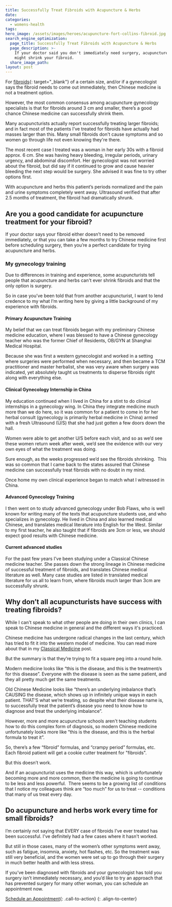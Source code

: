 ```yaml
---
title: Successfully Treat Fibroids with Acupuncture & Herbs
date:
categories:
  - womens-health
tags:
hero_image: /assets/images/heroes/acupuncture-fort-collins-fibroid.jpg
search_engine_optimization:
  page_title: Successfully Treat Fibroids with Acupuncture & Herbs
  page_description: >-
    If your doctor said you don't immediately need surgery, acupuncture & herbs
    might shrink your fibroid.
  share_image_path:
layout: post
---
```


For [fibroids](https://www.mayoclinic.org/diseases-conditions/uterine-fibroids/symptoms-causes/syc-20354288){: target="_blank"} of a certain size, and/or if a gynecologist says the fibroid needs to come out immediately, then Chinese medicine is not a treatment option.

However, the most common consensus among acupuncture gynecology specialists is that for fibroids around 3 cm and smaller, there’s a good chance Chinese medicine can successfully shrink them.

Many acupuncturists actually report successfully treating larger fibroids; and in fact most of the patients I’ve treated for fibroids have actually had masses larger than this. Many small fibroids don't cause symptoms and so women go through life not even knowing they're there.

The most recent case I treated was a woman in her early 30s with a fibroid approx. 6 cm. She was having heavy bleeding, irregular periods, urinary urgency, and abdominal discomfort. Her gynecologist was not worried about the fibroid, but did say if it continued to grow and cause heavier bleeding the next step would be surgery. She advised it was fine to try other options first.

With acupuncture and herbs this patient’s periods normalized and the pain and urine symptoms completely went away. Ultrasound verified that after 2.5 months of treatment, the fibroid had dramatically shrunk.

## Are you a good candidate for acupuncture treatment for your fibroid?

If your doctor says your fibroid either doesn’t need to be removed immediately, or that you can take a few months to try Chinese medicine first before scheduling surgery, then you’re a perfect candidate for trying acupuncture and herbs.

### My gynecology training

Due to differences in training and experience, some acupuncturists tell people that acupuncture and herbs can't ever shrink fibroids and that the only option is surgery.

So in case you’ve been told that from another acupuncturist, I want to lend credence to my what I’m writing here by giving a little background of my experience with fibroids.

#### Primary Acupuncture Training

My belief that we can treat fibroids began with my preliminary Chinese medicine education, where I was blessed to have a Chinese gynecology teacher who was the former Chief of Residents, OB/GYN at Shanghai Medical Hospital.

Because she was first a western gynecologist and worked in a setting where surgeries were performed when necessary, and then became a TCM practitioner and master herbalist, she was very aware when surgery was indicated, yet absolutely taught us treatments to disperse fibroids right along with everything else.

#### Clinical Gynecology Internship in China

My education continued when I lived in China for a stint to do clinical internships in a gynecology wing. In China they integrate medicine much more than we do here, so it was common for a patient to come in for her herbal consult (gynecology is primarily herbal medicine in China) armed with a fresh Ultrasound (U/S) that she had just gotten a few doors down the hall.

Women were able to get another U/S before each visit, and so as we’d see these women return week after week, we’d see the evidence with our very own eyes of what the treatment was doing.

Sure enough, as the weeks progressed we’d see the fibroids shrinking. &nbsp;This was so common that I came back to the states assured that Chinese medicine can successfully treat fibroids with no doubt in my mind.

Once home my own clinical experience began to match what I witnessed in China.

#### Advanced Gynecology Training

I then went on to study advanced gynecology under Bob Flaws, who is well known for writing many of the texts that acupuncture students use, and who specializes in gynecology. He lived in China and also learned medical Chinese, and translates medical literature into English for the West. Similar to my first teacher, he also taught that if fibroids are 3cm or less, we should expect good results with Chinese medicine.

#### Current advanced studies

For the past few years I’ve been studying under a Classical Chinese medicine teacher. She passes down the strong lineage in Chinese medicine of successful treatment of fibroids, and translates Chinese medical literature as well. Many case studies are listed in translated medical literature for us all to learn from, where fibroids much larger than 3cm are successfully shrunk.

## Why don’t all acupuncturists have success with treating fibroids?

While I can't speak to what other people are doing in their own clinics, I can speak to Chinese medicine in general and the different ways it's practiced.

Chinese medicine has undergone radical changes in the last century, which has tried to fit it into the western model of medicine. You can read more about that in my [Classical Medicine](/2018/01/01/classical-chinese-medicine-8211-what-it-is-why-it-matters-and-why-i8217m-moving-towards-it-in-my-practice/) post.

But the summary is that they’re trying to fit a square peg into a round hole.

Modern medicine looks like “this is the disease, and this is the treatment/s for this disease”. Everyone with the disease is seen as the same patient, and they all pretty much get the same treatments.

Old Chinese Medicine looks like “there’s an underlying imbalance that’s CAUSING the disease, which shows up in infinitely unique ways in each patient. THAT’S what we’re treating, so despite what their disease name is, to successfully treat the patient’s disease you need to know how to diagnose and treat the underlying imbalance”.

However, more and more acupuncture schools aren't teaching students how to do this complex form of diagnosis, so modern Chinese medicine unfortunately looks more like “this is the disease, and this is the herbal formula to treat it”.

So, there’s a few “fibroid” formulas, and “crampy period” formulas, etc.&nbsp; Each fibroid patient will get a cookie cutter treatment for "fibroids".

But this doesn’t work.

And if an acupuncturist uses the medicine this way, which is unfortunately becoming more and more common, then the medicine is going to continue to be less and less powerful.&nbsp; There seems to be a growing list of conditions that I notice my colleagues think are “too much” for us to treat -- conditions that many of us treat every day.

## Do acupuncture and herbs work every time for small fibroids?

I’m certainly not saying that EVERY case of fibroids I’ve ever treated has been successful. I've definitely had a few cases where it hasn't worked.

But still in those cases, many of the women’s other symptoms went away, such as fatigue, insomnia, anxiety, hot flashes, etc. So the treatment was still very beneficial, and the women were set up to go through their surgery in much better health and with less stress.

If you’ve been diagnosed with fibroids and your gynecologist has told you surgery isn’t immediately necessary, and you’d like to try an approach that has prevented surgery for many other woman, you can schedule an appointment now.

[Schedule an Appointment](/make-an-appointment/){: .call-to-action}
{: .align-to-center}